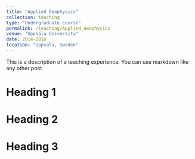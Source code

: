 ```yaml
---
title: "Applied Geophysics"
collection: teaching
type: "Undergraduate course"
permalink: /teaching/Applied_Geophysics
venue: "Uppsala University"
date: 2014-2016
location: "Uppsala, Sweden"
---
```


This is a description of a teaching experience. You can use markdown like any other post.

Heading 1
======

Heading 2
======

Heading 3
======
